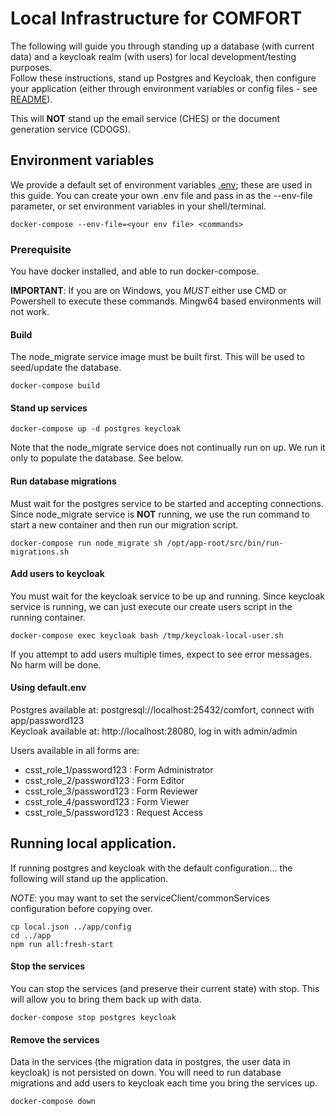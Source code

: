 # Local Infrastructure for COMFORT
The following will guide you through standing up a database (with current data) and a keycloak realm (with users) for local development/testing purposes.  
Follow these instructions, stand up Postgres and Keycloak, then configure your application (either through environment variables or config files - see [README](../app/README.md)).    

This will **NOT** stand up the email service (CHES) or the document generation service (CDOGS).

## Environment variables
We provide a default set of environment variables [.env](.env); these are used in this guide. 
You can create your own .env file and pass in as the --env-file parameter, or set environment variables in your shell/terminal.  
```
docker-compose --env-file=<your env file> <commands> 
```

### Prerequisite
You have docker installed, and able to run docker-compose.  

**IMPORTANT**: If you are on Windows, you _MUST_ either use CMD or Powershell to execute these commands. Mingw64 based environments will not work.  

#### Build
The node_migrate service image must be built first. This will be used to seed/update the database.    
```
docker-compose build 
```

#### Stand up services
```
docker-compose up -d postgres keycloak 
```
Note that the node_migrate service does not continually run on up.  We run it only to populate the database. See below.  

#### Run database migrations
Must wait for the postgres service to be started and accepting connections.  
Since node_migrate service is **NOT** running, we use the run command to start a new container and then run our migration script.   
```
docker-compose run node_migrate sh /opt/app-root/src/bin/run-migrations.sh
```

#### Add users to keycloak
You must wait for the keycloak service to be up and running.  Since keycloak service is running, we can just execute our create users script in the running container.  
```
docker-compose exec keycloak bash /tmp/keycloak-local-user.sh
```
If you attempt to add users multiple times, expect to see error messages.  No harm will be done.  

#### Using default.env
Postgres available at: postgresql://localhost:25432/comfort, connect with app/password123  
Keycloak available at: http://localhost:28080, log in with admin/admin  

Users available in all forms are:    
- csst_role_1/password123 : Form Administrator
- csst_role_2/password123 : Form Editor
- csst_role_3/password123 : Form Reviewer
- csst_role_4/password123 : Form Viewer
- csst_role_5/password123 : Request Access

## Running local application.
If running postgres and keycloak with the default configuration... the following will stand up the application.  

_NOTE_: you may want to set the serviceClient/commonServices configuration before copying over.  

```
cp local.json ../app/config
cd ../app
npm run all:fresh-start
```  

#### Stop the services
You can stop the services (and preserve their current state) with stop.  This will allow you to bring them back up with data.  
```
docker-compose stop postgres keycloak
```

#### Remove the services
Data in the services (the migration data in postgres, the user data in keycloak) is not persisted on down.  You will need to run database migrations and add users to keycloak each time you bring the services up.    
```
docker-compose down
```
